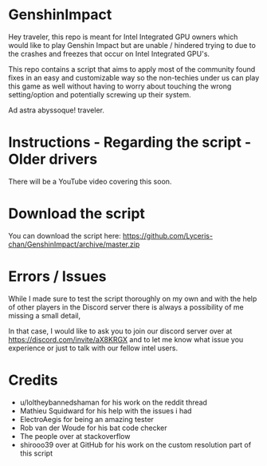 # GenshinImpact
Hey traveler, this repo is meant for Intel Integrated GPU owners which would like to play Genshin Impact but are unable / hindered trying to due to the crashes and freezes that occur on Intel Integrated GPU's.

This repo contains a script that aims to apply most of the community found fixes in an easy and customizable way so the non-techies under us can play this game as well without having to worry about touching the wrong setting/option and potentially screwing up their system.

Ad astra abyssoque! traveler.

# Instructions - Regarding the script - Older drivers

There will be a YouTube video covering this soon.

# Download the script
You can download the script here: https://github.com/Lyceris-chan/GenshinImpact/archive/master.zip


# Errors / Issues

While I made sure to test the script thoroughly on my own and with the help of other players in the Discord server there is always a possibility of me missing a small detail,

In that case, I would like to ask you to join our discord server over at https://discord.com/invite/aX8KRGX and to let me know what issue you experience or just to talk with our fellow intel users.


# Credits 
- u/loltheybannedshaman for his work on the reddit thread
- Mathieu Squidward for his help with the issues i had
- ElectroAegis for being an amazing tester
- Rob van der Woude for his bat code checker
- The people over at stackoverflow
- shirooo39 over at GitHub for his work on the custom resolution part of this script
